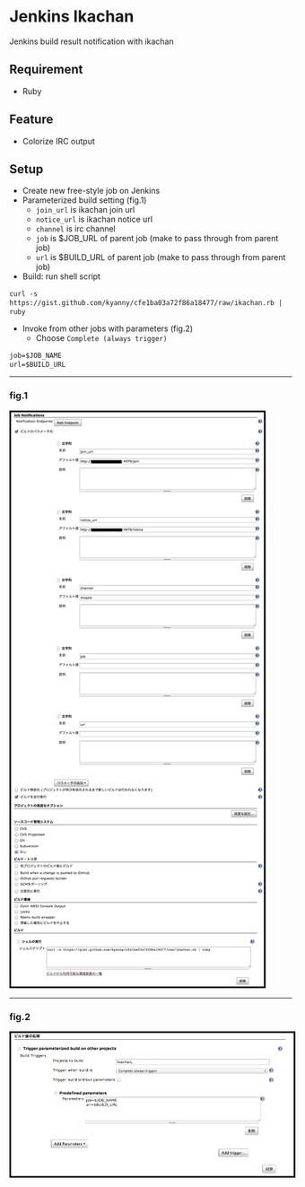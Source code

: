# Jenkins Ikachan

Jenkins build result notification with ikachan

## Requirement

* Ruby

## Feature

* Colorize IRC output

## Setup

* Create new free-style job on Jenkins
* Parameterized build setting (fig.1)
  * `join_url` is ikachan join url
  * `notice_url` is ikachan notice url
  * `channel` is irc channel
  * `job` is $JOB_URL of parent job (make to pass through from parent job)
  * `url` is $BUILD_URL of parent job (make to pass through from parent job)
* Build: run shell script

```
curl -s https://gist.github.com/kyanny/cfe1ba03a72f86a18477/raw/ikachan.rb | ruby
```

* Invoke from other jobs with parameters (fig.2)
  * Choose `Complete (always trigger)`

```
job=$JOB_NAME
url=$BUILD_URL
```

---

### fig.1

<img src="./fig.1.png" style="border: 3px solid #000" />

---

### fig.2

<img src="./fig.2.png" style="border: 3px solid #000" />
